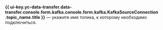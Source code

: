 **{{ ui-key.yc-data-transfer.data-transfer.console.form.kafka.console.form.kafka.KafkaSourceConnection.topic_name.title }}** — укажите имя топика, к которому необходимо подключиться.
